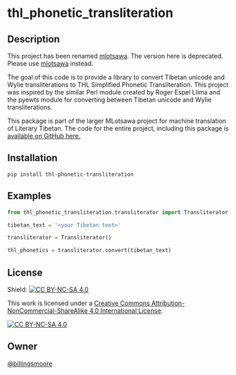 # thl_phonetic_transliteration

## Description

This project has been renamed [mlotsawa](https://pypi.org/project/mlotsawa/). The version here is deprecated. Please use [mlotsawa](https://pypi.org/project/mlotsawa/) instead.

The goal of this code is to provide a library to convert Tibetan unicode and Wylie transliterations to THL Simplified Phonetic Transliteration.
This project was inspired by the similar Perl module created by Roger Espel Llima and the pyewts module for converting between Tibetan unicode
and Wylie transliterations.

This package is part of the larger MLotsawa project for machine translation of Literary Tibetan. The code for the entire project, 
including this package is [available on GitHub here.](https://github.com/billingsmoore/MLotsawa)

## Installation

```
pip install thl-phonetic-transliteration
```

## Examples

```python
from thl_phonetic_transliteration.transliterator import Transliterator 

tibetan_text = '<your Tibetan text>'

transliterator = Transliterator()

thl_phonetics = transliterator.convert(tibetan_text)
```
## License

Shield: [![CC BY-NC-SA 4.0][cc-by-nc-sa-shield]][cc-by-nc-sa]

This work is licensed under a
[Creative Commons Attribution-NonCommercial-ShareAlike 4.0 International License][cc-by-nc-sa].

[![CC BY-NC-SA 4.0][cc-by-nc-sa-image]][cc-by-nc-sa]

[cc-by-nc-sa]: http://creativecommons.org/licenses/by-nc-sa/4.0/
[cc-by-nc-sa-image]: https://licensebuttons.net/l/by-nc-sa/4.0/88x31.png
[cc-by-nc-sa-shield]: https://img.shields.io/badge/License-CC%20BY--NC--SA%204.0-lightgrey.svg

## Owner

[@billingsmoore](https://github.com/billingsmoore)